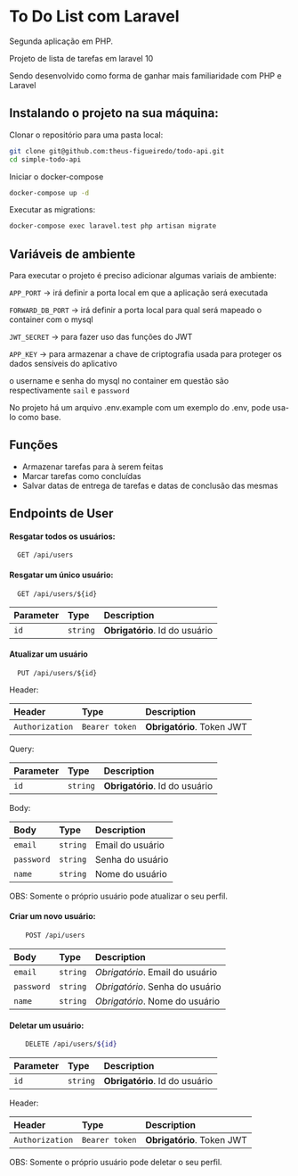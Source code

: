 
# To Do List com Laravel

Segunda aplicação em PHP.

Projeto de lista de tarefas em laravel 10

Sendo desenvolvido como forma de ganhar mais familiaridade com PHP e Laravel


## Instalando o projeto na sua máquina:

Clonar o repositório para uma pasta local:

```bash
git clone git@github.com:theus-figueiredo/todo-api.git
cd simple-todo-api
```

Iniciar o docker-compose

```bash
docker-compose up -d
```

Executar as migrations:

```bash
docker-compose exec laravel.test php artisan migrate
```


## Variáveis de ambiente

Para executar o projeto é preciso adicionar algumas variais de ambiente:

`APP_PORT` -> irá definir a porta local em que a aplicação será executada

`FORWARD_DB_PORT` -> irá definir a porta local para qual será mapeado o container com o mysql

`JWT_SECRET` -> para fazer uso das funções do JWT

`APP_KEY` -> para armazenar a chave de criptografia usada para proteger os dados sensíveis do aplicativo


o username e senha do mysql no container em questão são respectivamente `sail` e `password`

No projeto há um arquivo .env.example com um exemplo do .env, pode usa-lo como base.



## Funções

- Armazenar tarefas para à serem feitas
- Marcar tarefas como concluídas
- Salvar datas de entrega de tarefas e datas de conclusão das mesmas



## Endpoints de User

#### Resgatar todos os usuários:

```http
  GET /api/users
```


#### Resgatar um único usuário:

```http
  GET /api/users/${id}
```

| Parameter | Type     | Description                       |
| :-------- | :------- | :-------------------------------- |
| `id`      | `string` | **Obrigatório**. Id do usuário |


#### Atualizar um usuário

```http
  PUT /api/users/${id}
```

Header:

| Header | Type     | Description                       |
| :-------- | :------- | :-------------------------------- |
| `Authorization`      | `Bearer token` | **Obrigatório**. Token JWT    |

Query:

| Parameter | Type     | Description                       |
| :-------- | :------- | :-------------------------------- |
| `id`      | `string` | **Obrigatório**. Id do usuário    |

Body:

| Body      | Type     | Description                       |
| :-------- | :------- | :-------------------------------- |
| `email`   | `string` | Email do usuário   |
| `password`   | `string` | Senha do usuário   |
| `name`   | `string` | Nome do usuário   |

OBS: Somente o próprio usuário pode atualizar o seu perfil.

#### Criar um novo usuário:

```bash
    POST /api/users
```

| Body      | Type     | Description                       |
| :-------- | :------- | :-------------------------------- |
| `email`   | `string` | *Obrigatório*. Email do usuário   |
| `password`   | `string` | *Obrigatório*. Senha do usuário   |
| `name`   | `string` | *Obrigatório*. Nome do usuário   |


#### Deletar um usuário:



```bash
    DELETE /api/users/${id}
```


| Parameter | Type     | Description                       |
| :-------- | :------- | :-------------------------------- |
| `id`      | `string` | **Obrigatório**. Id do usuário |

Header:

| Header | Type     | Description                       |
| :-------- | :------- | :-------------------------------- |
| `Authorization`      | `Bearer token` | **Obrigatório**. Token JWT    |

OBS: Somente o próprio usuário pode deletar o seu perfil.

